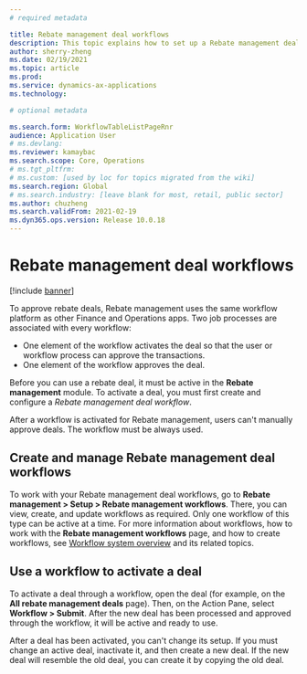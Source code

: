 ```yaml
---
# required metadata

title: Rebate management deal workflows
description: This topic explains how to set up a Rebate management deal workflow to approve and activate deals.
author: sherry-zheng
ms.date: 02/19/2021
ms.topic: article
ms.prod: 
ms.service: dynamics-ax-applications
ms.technology: 

# optional metadata

ms.search.form: WorkflowTableListPageRnr
audience: Application User
# ms.devlang: 
ms.reviewer: kamaybac
ms.search.scope: Core, Operations
# ms.tgt_pltfrm: 
# ms.custom: [used by loc for topics migrated from the wiki]
ms.search.region: Global
# ms.search.industry: [leave blank for most, retail, public sector]
ms.author: chuzheng
ms.search.validFrom: 2021-02-19
ms.dyn365.ops.version: Release 10.0.18
---
```


# Rebate management deal workflows

[!include [banner](../includes/banner.md)]

To approve rebate deals, Rebate management uses the same workflow platform as other Finance and Operations apps. Two job processes are associated with every workflow:

- One element of the workflow activates the deal so that the user or workflow process can approve the transactions.
- One element of the workflow approves the deal.

Before you can use a rebate deal, it must be active in the **Rebate management** module. To activate a deal, you must first create and configure a *Rebate management deal workflow*.

After a workflow is activated for Rebate management, users can't manually approve deals. The workflow must be always used.

## Create and manage Rebate management deal workflows

To work with your Rebate management deal workflows, go to **Rebate management \> Setup \> Rebate management workflows**. There, you can view, create, and update workflows as required. Only one workflow of this type can be active at a time. For more information about workflows, how to work with the **Rebate management workflows** page, and how to create workflows, see [Workflow system overview](../../fin-ops-core/fin-ops/organization-administration/overview-workflow-system.md) and its related topics.

## Use a workflow to activate a deal

To activate a deal through a workflow, open the deal (for example, on the **All rebate management deals** page). Then, on the Action Pane, select **Workflow \> Submit**. After the new deal has been processed and approved through the workflow, it will be active and ready to use.

After a deal has been activated, you can't change its setup. If you must change an active deal, inactivate it, and then create a new deal. If the new deal will resemble the old deal, you can create it by copying the old deal.
